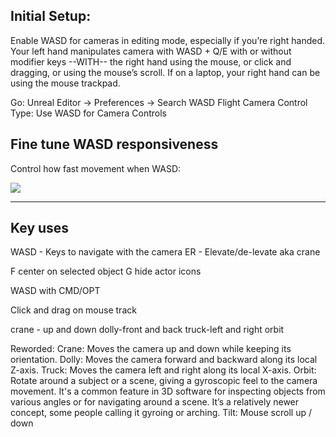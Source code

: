 ## Initial Setup:

Enable WASD for cameras in editing mode, especially if you’re right handed. Your left hand manipulates camera with WASD + Q/E with or without modifier keys --WITH-- the right hand using the mouse, or click and dragging, or using the mouse’s scroll. If on a laptop, your right hand can be using the mouse trackpad.

Go: Unreal Editor → Preferences → Search WASD
Flight Camera Control Type: Use WASD for Camera Controls


## Fine tune WASD responsiveness

Control how fast movement when WASD:

![](https://i.imgur.com/UT3iBWd.png)




---

## Key uses


WASD - Keys to navigate with the camera
ER - Elevate/de-levate aka crane

F center on selected object
G hide actor icons

WASD with CMD/OPT

Click and drag on mouse track

crane - up and down
dolly-front and back
truck-left and right
orbit

Reworded:
Crane: Moves the camera up and down while keeping its orientation.
Dolly: Moves the camera forward and backward along its local Z-axis.
Truck: Moves the camera left and right along its local X-axis.
Orbit: Rotate around a subject or a scene, giving a gyroscopic feel to the camera movement. It's a common feature in 3D software for inspecting objects from various angles or for navigating around a scene. It’s a relatively newer concept, some people calling it gyroing or arching.
Tilt: Mouse scroll up / down